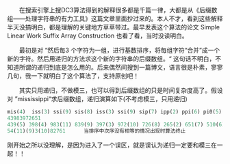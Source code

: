 　　在搜索引擎上搜DC3算法得到的解释很多都是千篇一律，大都是从《后缀数组——处理字符串的有力工具》这篇文章里面抄过来的。本人不才，看到这些解释半天没搞明白，都是理解的关键地方草草带过。最早发表这个算法的论文  Simple Linear Work Suffix Array Construction  也看了看，当时没读明白。

　　最初是对 “然后每3 个字符为一组，进行基数排序，将每组字符“合并”成一个新的字符。然后用递归的方法求这个新的字符串的后缀数组。“ 这句话不明白，不知道所谓的递归到底是怎么用的。后来偶然间搜到一篇博文，语言很是朴素，寥寥几句，我一下就明白了这个算法了，支持原创吧！

　　其实只用递归，不做模三，也可以得到后缀数组的只是时间复杂度高了。假设对 ”mississippi“求后缀数组，递归演算如下(不考虑模三，只用递归)  

```python
mis(4)  iss(3) ssi(9) sis(8) iss(3) ssi(9) sip(7) ipp(2) ppi(6) pi0(5) i00(1)  括号中为对应三元字符串的次序
43983972651
439(5) 398(4) 983(11) 839(9) 397(3) 972(10) 726(8) 265(2) 651(7) 510(6) 100(1)
54(11)(9)3(10)82761      当排序中次序没有相等的情况出现时算法终止
```

刚开始之所以没理解，是因为进入了一个误区，就是误认为递归一定要和模三在一起！！
